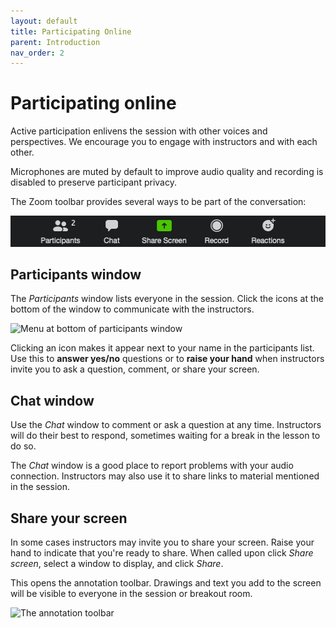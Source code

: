 ```yaml
---
layout: default
title: Participating Online
parent: Introduction
nav_order: 2
---
```

# Participating online
Active participation enlivens the session with other voices and perspectives. We encourage you to engage with instructors and with each other.    

Microphones are muted by default to improve audio quality and recording is disabled to preserve participant privacy.    

The Zoom toolbar provides several ways to be part of the conversation:

![Zoom Toolbar](https://github.com/aranganath24/data_bootcamp/blob/master/content/img/zoom_toolbar.png?raw=true)

## Participants window
The _Participants_ window lists everyone in the session. Click the icons at the bottom of the window to communicate with the instructors.

![Menu at bottom of participants window](data_bootcamp/content/img/participants_window_menu.png)

Clicking an icon makes it appear next to your name in the participants list. Use this to **answer yes/no** questions or to **raise your hand** when instructors invite you to ask a question, comment, or share your screen.

## Chat window
Use the _Chat_ window to comment or ask a question at any time. Instructors will do their best to respond, sometimes waiting for a break in the lesson to do so.

The _Chat_ window is a good place to report problems with your audio connection. Instructors may also use it to share links to material mentioned in the session.

## Share your screen
In some cases instructors may invite you to share your screen. Raise your hand to indicate that you're ready to share. When called upon click _Share screen_, select a window to display, and click _Share_.

This opens the annotation toolbar. Drawings and text you add to the screen will be visible to everyone in the session or breakout room.

![The annotation toolbar](data_bootcamp/content/img/annotate_toolbar.png)
